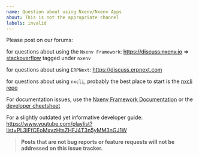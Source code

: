 ```yaml
---
name: Question about using Nxenv/Nxenv Apps
about: This is not the appropriate channel
labels: invalid
---
```


Please post on our forums:

for questions about using the `Nxenv Framework`: ~~https://discuss.nxenv.io~~ => [stackoverflow](https://stackoverflow.com/questions/tagged/nxenv) tagged under `nxenv`

for questions about using `ERPNext`: https://discuss.erpnext.com

for questions about using `nxcli`, probably the best place to start is the [nxcli repo](https://github.com/nxenv/nxcli)

For documentation issues, use the [Nxenv Framework Documentation](https://nxenvframework.com/docs) or the [developer cheetsheet](https://github.com/nxenv/nxenv/wiki/Developer-Cheatsheet)

For a slightly outdated yet informative developer guide: https://www.youtube.com/playlist?list=PL3lFfCEoMxvzHtsZHFJ4T3n5yMM3nGJ1W

> **Posts that are not bug reports or feature requests will not be addressed on this issue tracker.**
